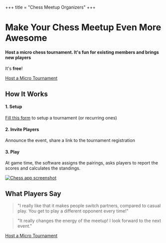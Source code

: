 +++
title = "Chess Meetup Organizers"
+++

<div class="text-center">
    <h1 class="display-4 fw-bold  mb-4">Make Your Chess Meetup Even More Awesome</h1>
    <h4 class="text-muted mb-4">Host a micro chess tournament. It's fun for existing members and brings new players</h4>
    <p class="fs-5 text-secondary mb-4">It's <strong>free</strong>!</p>
    <a href="https://forms.gle/CSw7hiNgGtMrdBAu7" class="btn btn-primary btn-lg px-4 py-3"><i class="bi bi-trophy-fill  me-2"></i>Host a Micro Tournament</a>
</div>


<section id="about" class="mt-4 bg-light">
        <div class="container">
            <div class="row">
                <div class="col-lg-8 mx-auto text-center">
                    <h2 class="section-title">How It Works</h2>
                </div>
            </div>
            <div class="row g-4">
                <div class="col-xl-4">
                    <div class="feature-card text-center">
                        <i class="bi bi-list-check feature-icon"></i>
                        <h4 class="fw-bold mb-3">1. Setup</h4>
                        <p class="text-muted"><a href="https://forms.gle/CSw7hiNgGtMrdBAu7">Fill this form</a> to setup a tournament (or recurring ones)</p>
                    </div>
                </div>
                <div class="col-xl-4">
                    <div class="feature-card text-center">
                        <i class="bi bi-person-circle feature-icon"></i>
                        <h4 class="fw-bold mb-3">2. Invite Players</h4>
                        <p class="text-muted">Announce the event, share a link to the tournament registration</p>
                    </div>
                </div>
                <div class="col-xl-4">
                    <div class="feature-card text-center">
                        <i class="bi bi-joystick feature-icon"></i>
                        <h4 class="fw-bold mb-3">3. Play</h4>
                        <p class="text-muted">At game time, the software assigns the pairings, asks players to report the scores and calculates the standings.</p>    
                    </div>
                </div>
            </div>
            <div class="row g-4 mt-4">
                <div class="col-md-12 text-center">
                    <a href="https://app.tbchess.org"><img alt="Chess app screenshot" src="/images/app-screenshot.png" /></a>
                </div>
            </div>
        </div>
    </section>
    <section id="testimonials" class="py-5">
        <div class="container">
            <div class="row">
                <div class="col-lg-8 mx-auto text-center">
                    <h2 class="section-title mb-5">What Players Say</h2>
                </div>
            </div>
            <div class="row g-4">
                <div class="col-md-6">
                    <div class="testimonial-card p-4 bg-white shadow-sm rounded">
                        <div class="quote-icon mb-1">
                            <i class="bi bi-quote text-primary fs-1"></i>
                        </div>
                        <blockquote class="mb-3">
                            <p class="fst-italic">"I really like that it makes people switch partners, compared to casual play. You get to play a different opponent every time!"</p>
                        </blockquote>
                    </div>
                </div>
                <div class="col-md-6">
                    <div class="testimonial-card p-4 bg-white shadow-sm rounded">
                        <div class="quote-icon mb-1">
                            <i class="bi bi-quote text-primary fs-1"></i>
                        </div>
                        <blockquote class="mb-3">
                            <p class="fst-italic">"It really changes the energy of the meetup! I look forward to the next event."</p>
                        </blockquote>
                    </div>
                </div>
            </div>
        </div>
    </section>
    <div class="text-center"><a href="https://forms.gle/CSw7hiNgGtMrdBAu7" class="btn btn-primary btn-lg px-4 py-3"><i class="bi bi-trophy-fill  me-2"></i>Host a Micro Tournament</a></div>